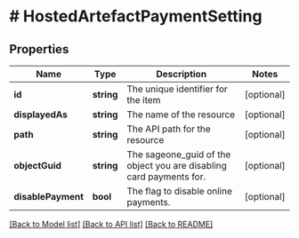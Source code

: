 # # HostedArtefactPaymentSetting

## Properties

Name | Type | Description | Notes
------------ | ------------- | ------------- | -------------
**id** | **string** | The unique identifier for the item | [optional]
**displayedAs** | **string** | The name of the resource | [optional]
**path** | **string** | The API path for the resource | [optional]
**objectGuid** | **string** | The sageone_guid of the object you are disabling card payments for. | [optional]
**disablePayment** | **bool** | The flag to disable online payments. | [optional]

[[Back to Model list]](../../README.md#models) [[Back to API list]](../../README.md#endpoints) [[Back to README]](../../README.md)
